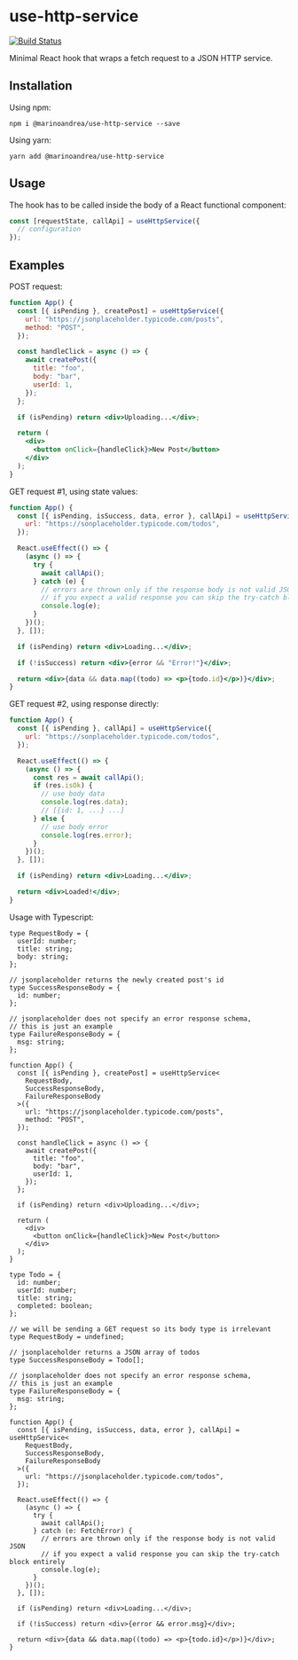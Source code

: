 # use-http-service

[![Build Status](https://travis-ci.com/marinoandrea/use-http-service.svg?token=oQZSVvHp9LbB8M8icK4Z&branch=main)](https://travis-ci.com/marinoandrea/use-http-service)

Minimal React hook that wraps a fetch request to a JSON HTTP service.

## Installation

Using npm:

`npm i @marinoandrea/use-http-service --save`

Using yarn:

`yarn add @marinoandrea/use-http-service`

## Usage

The hook has to be called inside the body of a React functional component:

```typescript
const [requestState, callApi] = useHttpService({
  // configuration
});
```

## Examples

POST request:

```jsx
function App() {
  const [{ isPending }, createPost] = useHttpService({
    url: "https://jsonplaceholder.typicode.com/posts",
    method: "POST",
  });

  const handleClick = async () => {
    await createPost({
      title: "foo",
      body: "bar",
      userId: 1,
    });
  };

  if (isPending) return <div>Uploading...</div>;

  return (
    <div>
      <button onClick={handleClick}>New Post</button>
    </div>
  );
}
```

GET request #1, using state values:

```jsx
function App() {
  const [{ isPending, isSuccess, data, error }, callApi] = useHttpService({
    url: "https://sonplaceholder.typicode.com/todos",
  });

  React.useEffect(() => {
    (async () => {
      try {
        await callApi();
      } catch (e) {
        // errors are thrown only if the response body is not valid JSON
        // if you expect a valid response you can skip the try-catch block entirely
        console.log(e);
      }
    })();
  }, []);

  if (isPending) return <div>Loading...</div>;

  if (!isSuccess) return <div>{error && "Error!"}</div>;

  return <div>{data && data.map((todo) => <p>{todo.id}</p>)}</div>;
}
```

GET request #2, using response directly:

```jsx
function App() {
  const [{ isPending }, callApi] = useHttpService({
    url: "https://sonplaceholder.typicode.com/todos",
  });

  React.useEffect(() => {
    (async () => {
      const res = await callApi();
      if (res.isOk) {
        // use body data
        console.log(res.data);
        // [{id: 1, ...} ...]
      } else {
        // use body error
        console.log(res.error);
      }
    })();
  }, []);

  if (isPending) return <div>Loading...</div>;

  return <div>Loaded!</div>;
}
```

Usage with Typescript:

```tsx
type RequestBody = {
  userId: number;
  title: string;
  body: string;
};

// jsonplaceholder returns the newly created post's id
type SuccessResponseBody = {
  id: number;
};

// jsonplaceholder does not specify an error response schema,
// this is just an example
type FailureResponseBody = {
  msg: string;
};

function App() {
  const [{ isPending }, createPost] = useHttpService<
    RequestBody,
    SuccessResponseBody,
    FailureResponseBody
  >({
    url: "https://jsonplaceholder.typicode.com/posts",
    method: "POST",
  });

  const handleClick = async () => {
    await createPost({
      title: "foo",
      body: "bar",
      userId: 1,
    });
  };

  if (isPending) return <div>Uploading...</div>;

  return (
    <div>
      <button onClick={handleClick}>New Post</button>
    </div>
  );
}
```

```tsx
type Todo = {
  id: number;
  userId: number;
  title: string;
  completed: boolean;
};

// we will be sending a GET request so its body type is irrelevant
type RequestBody = undefined;

// jsonplaceholder returns a JSON array of todos
type SuccessResponseBody = Todo[];

// jsonplaceholder does not specify an error response schema,
// this is just an example
type FailureResponseBody = {
  msg: string;
};

function App() {
  const [{ isPending, isSuccess, data, error }, callApi] = useHttpService<
    RequestBody,
    SuccessResponseBody,
    FailureResponseBody
  >({
    url: "https://jsonplaceholder.typicode.com/todos",
  });

  React.useEffect(() => {
    (async () => {
      try {
        await callApi();
      } catch (e: FetchError) {
        // errors are thrown only if the response body is not valid JSON
        // if you expect a valid response you can skip the try-catch block entirely
        console.log(e);
      }
    })();
  }, []);

  if (isPending) return <div>Loading...</div>;

  if (!isSuccess) return <div>{error && error.msg}</div>;

  return <div>{data && data.map((todo) => <p>{todo.id}</p>)}</div>;
}
```
